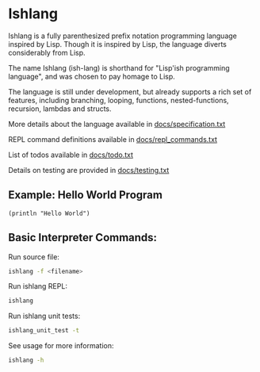 # Ishlang
Ishlang is a fully parenthesized prefix notation programming language inspired by Lisp. Though it is inspired by Lisp, the language diverts considerably from Lisp.

The name Ishlang (ish-lang) is shorthand for "Lisp'ish programming language", and was chosen to pay homage to Lisp.

The language is still under development, but already supports a rich set of features, including branching, looping, functions, nested-functions, recursion, lambdas and structs.

More details about the language available in [docs/specification.txt](docs/specification.txt)

REPL command definitions available in [docs/repl_commands.txt](docs/repl_commands.txt)

List of todos available in [docs/todo.txt](docs/todo.txt)

Details on testing are provided in [docs/testing.txt](docs/testing.txt)

## Example: Hello World Program
```
(println "Hello World")
```

## Basic Interpreter Commands:
Run source file:
```bash
ishlang -f <filename>
```

Run ishlang REPL:
```bash
ishlang
```

Run ishlang unit tests:
```bash
ishlang_unit_test -t
```

See usage for more information:
```bash
ishlang -h
```
